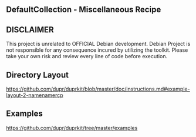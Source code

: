 ## DefaultCollection - Miscellaneous Recipe

## DISCLAIMER

This project is unrelated to OFFICIAL Debian development. Debian Project is
not responsible for any consequence incured by utilizing the toolkit. Please
take your own risk and review every line of code before execution.

## Directory Layout

https://github.com/dupr/duprkit/blob/master/doc/instructions.md#example-layout-2-namenamercp

## Examples

https://github.com/dupr/duprkit/tree/master/examples
